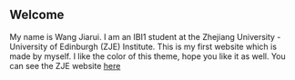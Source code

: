## Welcome 

My name is Wang Jiarui. 
I am an IBI1 student at the Zhejiang University - University of Edinburgh (ZJE) Institute.
This is my first website which is made by myself.
I like the color of this theme, hope you like it as well.
You can see the ZJE website [here](https://zje.zju.edu.cn/zje/main.htm) 
